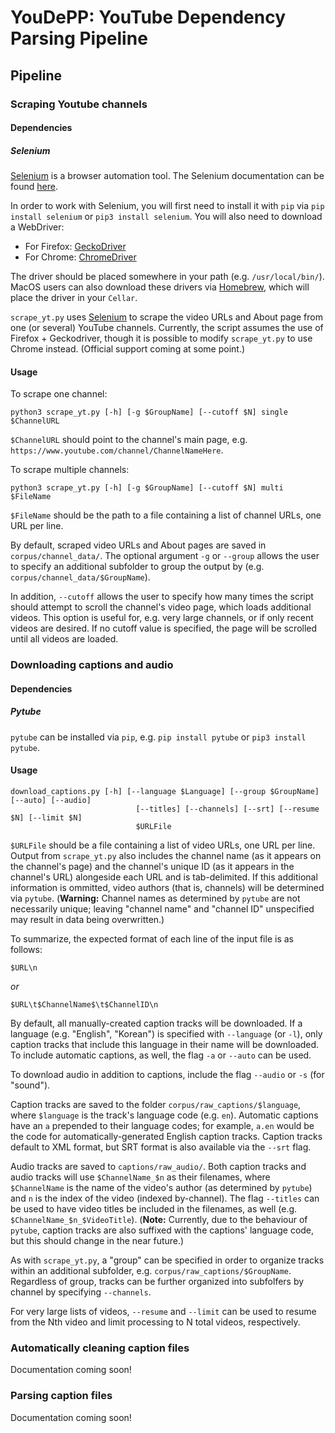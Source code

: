 # YouDePP: YouTube Dependency Parsing Pipeline

## Pipeline

### Scraping Youtube channels

#### Dependencies

##### Selenium

[Selenium](https://www.selenium.dev/) is a browser automation tool. The Selenium documentation can be found [here](https://www.selenium.dev/documentation/).

In order to work with Selenium, you will first need to install it with `pip` via `pip install selenium` or `pip3 install selenium`. You will also need to download a WebDriver:

- For Firefox: [GeckoDriver](https://github.com/mozilla/geckodriver/releases)
- For Chrome: [ChromeDriver](https://github.com/SeleniumHQ/selenium/wiki/ChromeDriver)

The driver should be placed somewhere in your path (e.g. `/usr/local/bin/`). MacOS users can also download these drivers via [Homebrew](https://brew.sh/), which will place the driver in your `Cellar`.

`scrape_yt.py` uses [Selenium](https://www.selenium.dev/documentation/) to scrape the video URLs and About page from one (or several) YouTube channels. Currently, the script assumes the use of Firefox + Geckodriver, though it is possible to modify `scrape_yt.py` to use Chrome instead. (Official support coming at some point.)

#### Usage

To scrape one channel:

```{bash}
python3 scrape_yt.py [-h] [-g $GroupName] [--cutoff $N] single $ChannelURL
```

`$ChannelURL` should point to the channel's main page, e.g. `https://www.youtube.com/channel/ChannelNameHere`.

To scrape multiple channels:

```{bash}
python3 scrape_yt.py [-h] [-g $GroupName] [--cutoff $N] multi $FileName
```

`$FileName` should be the path to a file containing a list of channel URLs, one URL per line.

By default, scraped video URLs and About pages are saved in `corpus/channel_data/`. The optional argument `-g` or `--group` allows the user to specify an additional subfolder to group the output by (e.g. `corpus/channel_data/$GroupName`).

In addition, `--cutoff` allows the user to specify how many times the script should attempt to scroll the channel's video page, which loads additional videos. This option is useful for, e.g. very large channels, or if only recent videos are desired. If no cutoff value is specified, the page will be scrolled until all videos are loaded.

### Downloading captions and audio

#### Dependencies

##### Pytube

`pytube` can be installed via `pip`, e.g. `pip install pytube` or `pip3 install pytube`.

#### Usage

```{bash}
download_captions.py [-h] [--language $Language] [--group $GroupName] [--auto] [--audio]
                            [--titles] [--channels] [--srt] [--resume $N] [--limit $N]
                            $URLFile
```

`$URLFile` should be a file containing a list of video URLs, one URL per line. Output from `scrape_yt.py` also includes the channel name (as it appears on the channel's page) and the channel's unique ID (as it appears in the channel's URL) alongeside each URL and is tab-delimited. If this additional information is ommitted, video authors (that is, channels) will be determined via `pytube`. (**Warning:** Channel names as determined by `pytube` are not necessarily unique; leaving "channel name" and "channel ID" unspecified may result in data being overwritten.)

To summarize, the expected format of each line of the input file is as follows:

`$URL\n`

*or*

`$URL\t$ChannelName$\t$ChannelID\n`

By default, all manually-created caption tracks will be downloaded. If a language (e.g. "English", "Korean") is specified with `--language` (or `-l`), only caption tracks that include this language in their name will be downloaded. To include automatic captions, as well, the flag `-a` or `--auto` can be used.

To download audio in addition to captions, include the flag `--audio` or `-s` (for "sound").

Caption tracks are saved to the folder `corpus/raw_captions/$language`, where `$language` is the track's language code (e.g. `en`). Automatic captions have an `a` prepended to their language codes; for example, `a.en` would be the code for automatically-generated English caption tracks. Caption tracks default to XML format, but SRT format is also available via the `--srt` flag.

Audio tracks are saved to `captions/raw_audio/`. Both caption tracks and audio tracks will use `$ChannelName_$n` as their filenames, where `$ChannelName` is the name of the video's author (as determined by `pytube`) and `n` is the index of the video (indexed by-channel). The flag `--titles` can be used to have video titles be included in the filenames, as well (e.g. `$ChannelName_$n_$VideoTitle`). (**Note:** Currently, due to the behaviour of `pytube`, caption tracks are also suffixed with the captions' language code, but this should change in the near future.)

As with `scrape_yt.py`, a "group" can be specified in order to organize tracks within an additional subfolder, e.g. `corpus/raw_captions/$GroupName`. Regardless of group, tracks can be further organized into subfolfers by channel by specifying `--channels`.

For very large lists of videos, `--resume` and `--limit` can be used to resume from the Nth video and limit processing to N total videos, respectively.

### Automatically cleaning caption files

Documentation coming soon!

### Parsing caption files

Documentation coming soon!
